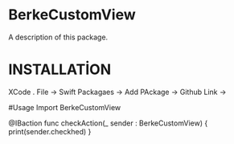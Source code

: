 # BerkeCustomView

A description of this package.

# INSTALLATİON

XCode . File -> Swift Packagaes -> Add PAckage -> Github Link -> 


#Usage
Import BerkeCustomView

@IBaction func checkAction(_ sender : BerkeCustomView) {
        print(sender.checkhed)
}


